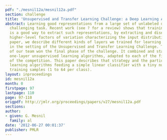 ```yaml
---
pdf: "./mesnil12a/mesnil12a.pdf"
section: challenge
title: 'Unsupervised and Transfer Learning Challenge: a Deep Learning Approach'
abstract: Learning good representations from a large set of unlabeled data is a particularly
  challenging task. Recent work (see ? for a review) shows that training deep architectures
  is a good way to extract such representations, by extracting and disentangling gradually
  higher-level factors of variation characterizing the input distribution. In this
  paper, we describe different kinds of layers we trained for learning representations
  in the setting of the Unsupervised and Transfer Learning Challenge. The strategy
  of our team won the final phase of the challenge. It combined and stacked different
  one-layer unsupervised learning algorithms, adapted to each of the five datasets
  of the competition. This paper describes that strategy and the particular one-layer
  learning algorithms feeding a simple linear classifier with a tiny number of labeled
  training samples (1 to 64 per class).
layout: inproceedings
id: mesnil12a
month: 0
firstpage: 97
lastpage: 110
page: 97-110
origpdf: http://jmlr.org/proceedings/papers/v27/mesnil12a.pdf
sections: 
author:
- given: G. Mesnil
  family: al
date: '2012-06-27 00:01:37'
publisher: PMLR
---
```

